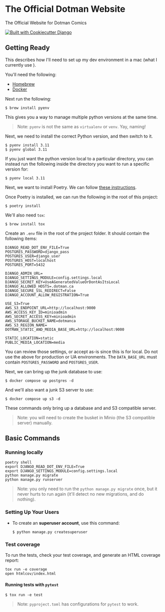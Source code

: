 # The Official Dotman Website

The Official Website for Dotman Comics

[![Built with Cookiecutter Django](https://img.shields.io/badge/built%20with-Cookiecutter%20Django-ff69b4.svg)](https://github.com/pydanny/cookiecutter-django/)

## Getting Ready

This describes how I'll need to set up my dev environment in a mac (what I currently use ).

You'll need the following:

- [Homebrew](https://brew.sh/)
- [Docker](https://www.docker.com/get-docker)

Next run the following:

    $ brew install pyenv

This gives you a way to manage multiple python versions at the same time.

> Note: `pyenv` is not the same as `virtualenv` or `venv`. Yay, naming!

Next, we need to install the correct Python version, and then switch to it.

    $ pyenv install 3.11
    $ pyenv global 3.11

If you just want the python version local to a particular directory, you can instead run the following inside the directory you want to run a specific version for:

    $ pyenv local 3.11

Next, we want to install Poetry. We can follow [these instructions](https://python-poetry.org/docs/).

Once Poetry is installed, we can run the following in the root of this project:

    $ poetry install

We'll also need `tox`:

    $ brew install tox

Create an `.env` file in the root of the project folder. It should contain the following items:

```
DJANGO_READ_DOT_ENV_FILE=True
POSTGRES_PASSWORD=django_pass
POSTGRES_USER=django_user
POSTGRES_HOST=localhost
POSTGRES_PORT=5432

DJANGO_ADMIN_URL=
DJANGO_SETTINGS_MODULE=config.settings.local
DJANGO_SECRET_KEY=UseAGeneratedValueOrDontAsItsLocal
DJANGO_ALLOWED_HOSTS=.dotman.ca
DJANGO_SECURE_SSL_REDIRECT=False
DJANGO_ACCOUNT_ALLOW_REGISTRATION=True

USE_S3=True
AWS_S3_ENDPOINT_URL=http://localhost:9000
AWS_ACCESS_KEY_ID=minioadmin
AWS_SECRET_ACCESS_KEY=minioadmin
AWS_STORAGE_BUCKET_NAME=dotmanca
AWS_S3_REGION_NAME=
DOTMAN_STATIC_AND_MEDIA_BASE_URL=http://localhost:9000

STATIC_LOCATION=static
PUBLIC_MEDIA_LOCATION=media
```

You can review those settings, or accept as-is since this is for local. Do not use the above for production or UA environments. The `DATA_BASE_URL` must contain `POSTGRES_PASSWORD` and `POSTGRES_USER`.

Next, we can bring up the junk database to use:

    $ docker compose up postgres -d

And we'll also want a junk S3 server to use:

    $ docker compose up s3 -d

These commands only bring up a database and and S3 compatible server.

> Note: you will need to create the busket in Minio (the S3 compatible server) manually.

## Basic Commands

### Running locally

```
poetry shell
export DJANGO_READ_DOT_ENV_FILE=True
export DJANGO_SETTINGS_MODULE=config.settings.local
python manage.py migrate
python manage.py runserver
```
> Note: you only need to run the `python manage.py migrate` once, but it never hurts to run again (it'll detect no new migrations, and do nothing).

### Setting Up Your Users

- To create an **superuser account**, use this command:

      $ python manage.py createsuperuser

### Test coverage

To run the tests, check your test coverage, and generate an HTML
coverage report:

```
tox run -e coverage
open htmlcov/index.html
```

#### Running tests with `pytest`

    $ tox run -e test

> Note: `pyproject.toml` has configurations for `pytest` to work.